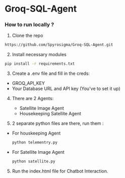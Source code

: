 # Groq-SQL-Agent


### How to run locally ?

1. Clone the repo
  ```bash
  https://github.com/Spyrosigma/Groq-SQL-Agent.git
  ```

2. Install necessary modules
  ```bash
  pip install -r requirements.txt
  ```

3. Create a .env file and fill in the creds:
  - GROQ_API_KEY
  - Your Database URL and API key (You've to set it up)

4. There are 2 Agents:
   - Satellite Image Agent
   - Housekeeping Satellite Agent

5. 2 separate python files are there, run them :
  - For houskeeping Agent
    ```bash
    python telementry.py  
    ```
  - For Satellite Image Agent
    ```bash
    python satellite.py
    ```

5. Run the index.html file for Chatbot Interaction.

  
